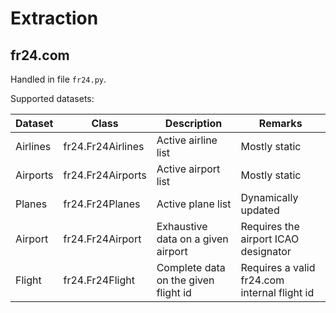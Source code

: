 # Extraction

## fr24.com

Handled in file `fr24.py`.

Supported datasets:

Dataset|Class|Description|Remarks
---|---|---|---
Airlines|fr24.Fr24Airlines|Active airline list|Mostly static
Airports|fr24.Fr24Airports|Active airport list|Mostly static
Planes|fr24.Fr24Planes|Active plane list|Dynamically updated
Airport|fr24.Fr24Airport|Exhaustive data on a given airport|Requires the airport ICAO designator
Flight|fr24.Fr24Flight|Complete data on the given flight id|Requires a valid fr24.com internal flight id
